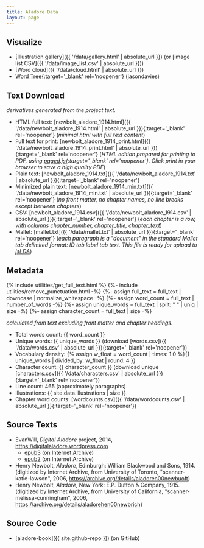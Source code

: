 ```yaml
---
title: Aladore Data
layout: page
---
```


## Visualize

- [Illustration gallery]({{ '/data/gallery.html' | absolute_url }}) (or [image list CSV]({{ '/data/image_list.csv' | absolute_url }}))
- [Word cloud]({{ '/data/cloud.html' | absolute_url }})
- [Word Tree](https://www.jasondavies.com/wordtree/?source=https%3A%2F%2Fevanwill.github.io%2Faladore-book%2Fdata%2Fnewbolt_aladore_1914.txt){:target='_blank' rel='noopener'} (jasondavies)

## Text Download

*derivatives generated from the project text.*

- HTML full text: [newbolt_aladore_1914.html]({{ '/data/newbolt_aladore_1914.html' | absolute_url }}){:target='_blank' rel='noopener'} (*minimal html with full text content*)
- Full text for print: [newbolt_aladore_1914_print.html]({{ '/data/newbolt_aladore_1914_print.html' | absolute_url }}){:target='_blank' rel='noopener'} (*HTML edition prepared for printing to PDF, using [paged.js](https://pagedjs.org/){:target='_blank' rel='noopener'}. Click print in your browser to save a high quality PDF*)
- Plain text: [newbolt_aladore_1914.txt]({{ '/data/newbolt_aladore_1914.txt' | absolute_url }}){:target='_blank' rel='noopener'}
- Minimized plain text: [newbolt_aladore_1914_min.txt]({{ '/data/newbolt_aladore_1914_min.txt' | absolute_url }}){:target='_blank' rel='noopener'} (*no front matter, no chapter names, no line breaks except between chapters*)
- CSV: [newbolt_aladore_1914.csv]({{ '/data/newbolt_aladore_1914.csv' | absolute_url }}){:target='_blank' rel='noopener'} (*each chapter is a row, with columns chapter_number, chapter_title, chapter_text*)
- Mallet: [mallet.txt]({{ '/data/mallet.txt' | absolute_url }}){:target='_blank' rel='noopener'} (*each paragraph is a "document" in the standard Mallet tab delimited format: ID tab label tab text. This file is ready for upload to [jsLDA](https://mimno.infosci.cornell.edu/jsLDA/)*)

## Metadata

{% include utilities/get_full_text.html %}
{%- include utilities/remove_punctuation.html -%}
{%- assign full_text = full_text | downcase | normalize_whitespace -%}
{%- assign word_count = full_text | number_of_words -%}
{%- assign unique_words = full_text | split: " " | uniq | size -%}
{%- assign character_count = full_text | size -%}

*calculated from text excluding front matter and chapter headings.*

- Total words count: {{ word_count }}
- Unique words: {{ unique_words }} (download [words.csv]({{ '/data/words.csv' | absolute_url }}){:target='_blank' rel='noopener'})
- Vocabulary density: {% assign w_float = word_count | times: 1.0 %}{{ unique_words | divided_by: w_float | round: 4 }}
- Character count: {{ character_count }} (download unique [characters.csv]({{ '/data/characters.csv' | absolute_url }}){:target='_blank' rel='noopener'})
- Line count: 465 (approximately paragraphs)
- Illustrations: {{ site.data.illustrations | size }}
- Chapter word counts: [wordcounts.csv]({{ '/data/wordcounts.csv' | absolute_url }}{:target='_blank' rel='noopener'})

## Source Texts

- EvanWill, *Digital Aladore* project, 2014, <https://digitalaladore.wordpress.com>
    - [epub3](https://archive.org/details/AladoreHenryNewbolt3) (on Internet Archive)
    - [epub2](https://archive.org/details/AladoreHenryNewbolt) (on Internet Archive)
- Henry Newbolt, *Aladore*, Edinburgh: William Blackwood and Sons, 1914. (digitized by Internet Archive, from University of Toronto, "scanner-katie-lawson", 2006, <https://archive.org/details/aladoren00newbuoft>)
- Henry Newbolt, *Aladore*, New York: E.P. Dutton & Company, 1915. (digitized by Internet Archive, from University of California, "scanner-melissa-cunningham", 2006, <https://archive.org/details/aladorehen00newbrich>)

## Source Code

- [aladore-book]({{ site.github-repo }}) (on GitHub)
